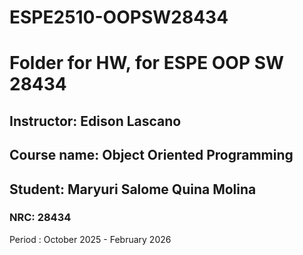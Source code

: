 # ESPE2510-OOPSW28434

# Folder for HW, for ESPE OOP SW 28434

## Instructor: Edison Lascano

## Course name: Object Oriented Programming

## Student: Maryuri Salome Quina Molina



### NRC: 28434

Period : October 2025 - February 2026


